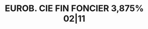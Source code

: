 ---
layout: asset
title: EUROB. CIE FIN FONCIER 3,875% 02|11                         
isin: FR0010582312
---